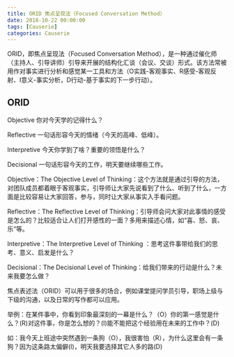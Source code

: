 ```yaml
---
title: ORID 焦点呈现法（Focused Conversation Method）
date: 2018-10-22 00:00:00
tags: [Causerie]
categories: Causerie
---
```


ORID，即焦点呈现法（Focused Conversation Method），是一种通过催化师（主持人、引导讲师）引导来开展的结构化汇谈（会议、交谈）形式。该方法常被用作对事实进行分析和感觉某一工具和方法（O实践-客观事实、R感受-客观反射、I意义-事实分析，D行动-基于事实的下一步行动）。

<!-- more -->

## ORID

Objective 你对今天学的记得什么？

Reflective 一句话形容今天的情绪（今天的高峰、低峰）。

Interpretive 今天你学到了啥？重要的领悟是什么？

Decisional 一句话形容今天的工作，明天要继续哪些工作。

Objective：The Objective Level of Thinking：这个方法就是通过引导的方法，对团队成员都着眼于客观事实，引导师让大家先说看到了什么、听到了什么，一方面是比较容易让大家回答，参与，同时让大家从事实入手看问题。

Reflective：The Reflective Level of Thinking：引导师会问大家对此事情的感受是怎么的？比较适合让人们打开感性的一面？多用来描述心情，如“喜、怒、哀、乐”等。

Interpretive：The Interpretive Level of Thinking ：思考这件事带给我们的思考、意义、启发是什么？

Decisional：The Decisional Level of Thinking：给我们带来的行动是什么？未来我要怎么做？

焦点表述法（ORID）可以用于很多的场合，例如课堂提问学员引导，职场上级与下级的沟通，以及日常的写作都可以应用。

举例：在某件事中，你看到印象最深刻的一幕是什么？（O）你的第一感觉是什么？(R)对这件事，你是怎么想的？(I)能不能把这个经验用在未来的工作中？(D)

如：我今天上班途中突然遇到一条狗（O），我很害怕（R），为什么这里会有一条狗？因为这条路太偏僻(I)，明天我要选择其它人多的路(D)

